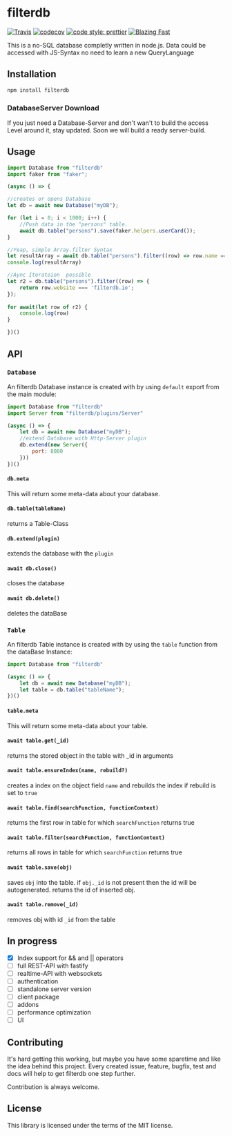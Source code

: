 # filterdb

[![Travis](https://img.shields.io/travis/com/sbittmann/filterdb.svg?style=flat-square)](https://app.travis-ci.com/github/sbittmann/filterdb)
[![codecov](https://img.shields.io/codecov/c/github/sbittmann/filterdb.svg?style=flat-square)](https://codecov.io/gh/sbittmann/filterdb)
[![code style: prettier](https://img.shields.io/badge/code_style-prettier-ff69b4.svg?style=flat-square)](https://github.com/prettier/prettier)
[![Blazing Fast](https://img.shields.io/badge/speed-blazing%20%F0%9F%94%A5-brightgreen.svg?style=flat-square)](https://twitter.com/acdlite/status/974390255393505280)

This is a no-SQL database completly written in node.js. Data could be accessed with JS-Syntax no need to learn a new QueryLanguage

## Installation
```bash
npm install filterdb
```

### DatabaseServer Download

If you just need a Database-Server and don't wan't to build the access Level around it, stay updated. Soon we will build a ready server-build.

## Usage
```js
import Database from "filterdb"
import faker from "faker";

(async () => {

//creates or opens Database
let db = await new Database("myDB");

for (let i = 0; i < 1000; i++) {
    //Push data in the "persons" table.
    await db.table("persons").save(faker.helpers.userCard());
}

//Yeap, simple Array.filter Syntax
let resultArray = await db.table("persons").filter((row) => row.name === val)
console.log(resultArray)

//Aync Iteratoion  possible
let r2 = db.table("persons").filter((row) => {
    return row.website === 'filterdb.io';
});
    
for await(let row of r2) {
    console.log(row)
}

})()

```

## API

### `Database`
An filterdb Database instance is created with by using `default` export from the main module:
```js
import Database from "filterdb"
import Server from "filterdb/plugins/Server"

(async () => {
    let db = await new Database("myDB");
    //extend Database with Http-Server plugin
    db.extend(new Server({
        port: 8080
    }))
})()
```

#### `db.meta`
This will return some meta-data about your database.

#### `db.table(tableName)`
returns a Table-Class

#### `db.extend(plugin)`
extends the database with the `plugin`

#### `await db.close()`
closes the database   

#### `await db.delete()`
deletes the dataBase   

### `Table`
An filterdb Table instance is created with by using the `table` function from the dataBase Instance:
```js
import Database from "filterdb"

(async () => {
    let db = await new Database("myDB");
    let table = db.table("tableName");
})()
```

#### `table.meta`
This will return some meta-data about your table.

#### `await table.get(_id)`
returns the stored object in the table with _id in arguments

#### `await table.ensureIndex(name, rebuild?)`
creates a index on the object field `name` and rebuilds the index if rebuild is set to `true`

#### `await table.find(searchFunction, functionContext)`
returns the first row in table for which `searchFunction` returns true

#### `await table.filter(searchFunction, functionContext)`
returns all rows in table for which `searchFunction` returns true

#### `await table.save(obj)`
saves `obj` into the table. if `obj._id` is not present then the id will be autogenerated.
returns the id of inserted obj.

#### `await table.remove(_id)`
removes obj with id `_id` from the table

## In progress
- [x] Index support for && and || operators
- [ ] full REST-API with fastify 
- [ ] realtime-API with websockets
- [ ] authentication 
- [ ] standalone server version
- [ ] client package
- [ ] addons
- [ ] performance optimization
- [ ] UI

## Contributing
It's hard getting this working, but maybe you have some sparetime and like the idea behind this project. Every created issue, feature, bugfix, test and docs will help to get filterdb one step further.

Contribution is always welcome.

## License
This library is licensed under the terms of the MIT license.
